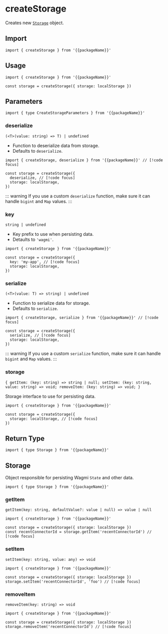 <!--
<script setup>
const docsPath = 'react'
const packageName = 'wagmi'
</script>
-->

# createStorage

Creates new [`Storage`](#storage) object.

## Import

```ts-vue
import { createStorage } from '{{packageName}}'
```

## Usage

```ts-vue
import { createStorage } from '{{packageName}}'

const storage = createStorage({ storage: localStorage })
```

## Parameters

```ts-vue
import { type CreateStorageParameters } from '{{packageName}}'
```

### deserialize

`(<T>(value: string) => T) | undefined`

- Function to deserialize data from storage.
- Defaults to <a :href="`/${docsPath}/utilities/deserialize`">`deserialize`</a>.

```ts-vue
import { createStorage, deserialize } from '{{packageName}}' // [!code focus]

const storage = createStorage({
  deserialize, // [!code focus]
  storage: localStorage,
})
```

::: warning
If you use a custom `deserialize` function, make sure it can handle `bigint` and `Map` values.
:::

### key

`string | undefined`

- Key prefix to use when persisting data.
- Detaults to `'wagmi'`.

```ts-vue
import { createStorage } from '{{packageName}}'

const storage = createStorage({
  key: 'my-app', // [!code focus]
  storage: localStorage,
})
```

### serialize

`(<T>(value: T) => string) | undefined`

- Function to serialize data for storage.
- Defaults to <a :href="`/${docsPath}/utilities/serialize`">`serialize`</a>.

```ts-vue
import { createStorage, serialize } from '{{packageName}}' // [!code focus]

const storage = createStorage({
  serialize, // [!code focus]
  storage: localStorage,
})
```

::: warning
If you use a custom `serialize` function, make sure it can handle `bigint` and `Map` values.
:::

### storage

`{ getItem: (key: string) => string | null; setItem: (key: string, value: string) => void; removeItem: (key: string) => void; }`

Storage interface to use for persisting data.

```ts-vue
import { createStorage } from '{{packageName}}'

const storage = createStorage({
  storage: localStorage, // [!code focus]
})
```

## Return Type

```ts-vue
import { type Storage } from '{{packageName}}'
```

## Storage

Object responsible for persisting Wagmi <a :href="`/${docsPath}/createConfig#state-1`">`State`</a> and other data.

```ts-vue
import { type Storage } from '{{packageName}}'
```

### getItem

`getItem(key: string, defaultValue?: value | null) => value | null`

```ts-vue
import { createStorage } from '{{packageName}}'

const storage = createStorage({ storage: localStorage })
const recentConnectorId = storage.getItem('recentConnectorId') // [!code focus]
```

### setItem

`setItem(key: string, value: any) => void`

```ts-vue
import { createStorage } from '{{packageName}}'

const storage = createStorage({ storage: localStorage })
storage.setItem('recentConnectorId', 'foo') // [!code focus]
```

### removeItem

`removeItem(key: string) => void`

```ts-vue
import { createStorage } from '{{packageName}}'

const storage = createStorage({ storage: localStorage })
storage.removeItem('recentConnectorId') // [!code focus]
```